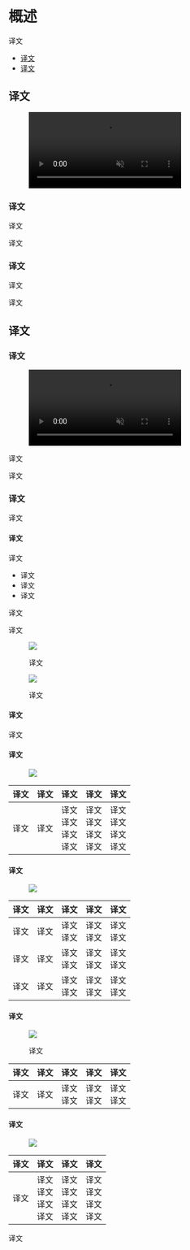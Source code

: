 <div class="article__intro">

[en]: <> (Overview)
# 概述

[en]: <> (Material Theming refers to the customization of your Material Design app to better reflect your product’s brand.)
译文

<nav>

[en]: <> (Material Theming)
[en]: <> (Using Material Theming)
* [译文](#material-theming)
* [译文](#using-material-theming)

</nav></div><div class="article__body">

[en]: <> (Material Theming)
<h2 id="material-theming">译文</h2>

<figure><video controls loop muted preload="metadata" class="mdui-video-fluid"><source data-src="{assets_path}/material-theming/overview/theming-overview-applyingtheming.mp4" src="{assets_path}/material-theming/overview/theming-overview-applyingtheming.mp4" type="video/mp4"></video></figure>

[en]: <> (What is Material Theming?)
### 译文

[en]: <> (Material Theming is the ability to systematically customize Material Design to better reflect your product’s brand.)
译文

[en]: <> (When you begin changing aspects of your UI, such as color and typography, Material Theming tools apply your design vision throughout your user experience. These tools allow easy switching between design and code workflows by providing specific values for all customizable attributes. Customizing these values creates a Material Theme for your product.)
译文

[en]: <> (Using Material Theming)
### 译文

[en]: <> (Material Theming consists of three main actions: customizing your theme, applying it across your design mocks, and using it in code.)
译文

[en]: <> (Material Design comes designed with a built-in, baseline theme that can be used as-is, straight out of the proverbial box. You can then customize it as little, or as much, as you like to make Material work for your product.)
译文

[en]: <> (Using Material Theming)
<h2 id="using-material-theming">译文</h2>

[en]: <> (The Material Theme editor)
### 译文

<figure><video controls loop muted preload="metadata" class="mdui-video-fluid"><source data-src="{assets_path}/material-theming/overview/theme-editor-desbyte-color-final.mp4" src="{assets_path}/material-theming/overview/theme-editor-desbyte-color-final.mp4" type="video/mp4"></video></figure>

[en]: <> (Material Theming can be implemented with the help of the Material Theme Editor, a tool that currently allows you to customize color, type, and shape and create your own branded symbol library, helping you deploy Material quickly and reliably. Selected values will cascade throughout your stickersheet, appropriately altering components, text, and surfaces.)
译文

[en]: <> (It’s currently available for the design app Sketch. You can download the Material Plugin to get started with Material Theme editing.)
译文

[en]: <> (Theming in practice)
### 译文

[en]: <> (Theming affects your entire UI, including individual components, like a button. This example shows how a button component’s out-of-the-box values can be customized.)
译文

[en]: <> (Customization: before and after)
#### 译文

[en]: <> (A contained button is assigned values for a specific color, shape, and type family. By default, contained buttons have the following default values:)
译文

[en]: <> (The color is #6200EE)
[en]: <> (The text is 14pt, Roboto, Medium, and all caps)
[en]: <> (The corners have a rounded radii of 4dp)
* 译文
* 译文
* 译文

[en]: <> (You can adjust the default color, type, and shape of this contained button to suit your app’s style.)
译文

[en]: <> (On the left, a Material button shows the default styles. On the right, these values have been altered to create a button that is entirely customized.)
译文

<div class="mdui-row-sm-2"><div class="mdui-col"><figure>

![]({assets_path}/material-theming/overview/theming-overview-applyingtheming-default.png)

<figcaption>

[en]: <> (A baseline Material button)
译文

</figcaption></figure></div><div class="mdui-col"><figure>

![]({assets_path}/material-theming/overview/theming-overview-applyingtheming-shrine.png)

<figcaption>

[en]: <> (That same Material button, but customized)
译文

</figcaption></figure></div></div>

[en]: <> (Default and customized values)
#### 译文

[en]: <> (Buttons have the following attributes and default values, with customizations for this example indicated in bold.)
译文

[en]: <> (Typography)
#### 译文

<figure>

![]({assets_path}/material-theming/overview/theming-overview-applyingtheming-type.png)

</figure>

[en]: <> (Element      | Category    | Attribute                             | Default values                         | Custom values)
[en]: <> (---------    |----------   |---------                              |------                                  |------)
[en]: <> (Text Label   | BUTTON      | Type Family<br>Font<br>Case<br>Size   | Roboto<br>Medium<br>All Caps<br>14pt   | Rubik<br>Medium<br>All Caps<br>14pt)

译文     | 译文     | 译文                        | 译文                        | 译文
--------|----------|----------                  |-----------                 |-----------
译文     | 译文     | 译文<br>译文<br>译文<br>译文  | 译文<br>译文<br>译文<br>译文  | 译文<br>译文<br>译文<br>译文

[en]: <> (Color)
#### 译文

<figure>

![]({assets_path}/material-theming/overview/theming-overview-applyingtheming-color.png)

</figure>

[en]: <> (Element      | Category     | Attribute          | Default values     | Custom values)
[en]: <> (---------    |----------    |---------           |------              |------)
[en]: <> (Container    | Primary      | Color<br>Opacity   | #6200EE<br>100%    | #FEDBD0<br>100%)
[en]: <> (Text Label   | On Primary   | Color<br>Opacity   | #FFFFFFF<br>100%   | #442C2E<br>100%)
[en]: <> (Icon         | On Primary   | Color<br>Opacity   | #FFFFFFF<br>100%   | #442C2E<br>100%)

译文     | 译文     | 译文         | 译文          | 译文
--------|----------|----------   |-----------   |-----------
译文     | 译文     | 译文<br>译文  | 译文<br>译文  | 译文<br>译文
译文     | 译文     | 译文<br>译文  | 译文<br>译文  | 译文<br>译文
译文     | 译文     | 译文<br>译文  | 译文<br>译文  | 译文<br>译文

[en]: <> (Iconography)
#### 译文

<figure>

![]({assets_path}/material-theming/overview/theming-overview-applyingtheming-icons.png)

<figcaption>

[en]: <> ()
译文

</figcaption></figure>

[en]: <> (Element      | Category     | Attribute          | Default values     | Custom values)
[en]: <> (---------    |----------    |---------           |------              |------)
[en]: <> (Icon    | Icon Set      | Icon Family<br>Icon   | Filled<br>Add    | Outlined<br>Shopping Cart)

译文     | 译文     | 译文         | 译文          | 译文
--------|----------|----------   |-----------   |-----------
译文     | 译文     | 译文<br>译文  | 译文<br>译文  | 译文<br>译文

[en]: <> (Shape)
#### 译文

<figure>

![]({assets_path}/material-theming/overview/theming-overview-applyingtheming-shape.png)

</figure>

[en]: <> (Element     | Attribute                                                                          | Default values                                             | Default values)
[en]: <> (---------   |---------                                                                           |------                                                      |------)
[en]: <> (Container   | Top left corner<br>Top right corner<br>Bottom right corner<br>Bottom left corner   | Rounded 4dp<br>Rounded 4dp<br>Rounded 4dp<br>Rounded 4dp   | Cut 4 dp<br>Cut 4 dp<br>Cut 4 dp<br>Cut 4 dp)

译文     | 译文                        | 译文                        | 译文
--------|----------                   |-----------                 |-----------
译文     | 译文<br>译文<br>译文<br>译文  | 译文<br>译文<br>译文<br>译文  | 译文<br>译文<br>译文<br>译文

[en]: <> (Bold values indicate values that have been customized from the defaults.)
译文

</div>
